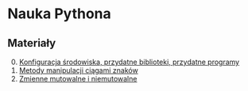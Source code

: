 # Nauka Pythona
## Materiały
0. [Konfiguracja środowiska, przydatne biblioteki, przydatne programy](https://github.com/bsupronik/nauka-pythona/blob/3d2096d068d52aa6ec717d8c65a320edf83cbc8f/materialy/Konfiguracja%20%C5%9Brodowiska.md)
1. [Metody manipulacji ciągami znaków](https://github.com/bsupronik/nauka-pythona/blob/main/materialy/Cutting%20and%20slicing%20string%20type.md)
2. [Zmienne mutowalne i niemutowalne](https://github.com/bsupronik/nauka-pythona/blob/1639927a0d55cb17c9e77100d2ef40682d686523/materialy/Mutowalne%20i%20niemutowalne%20typy%20zmiennych.md)
